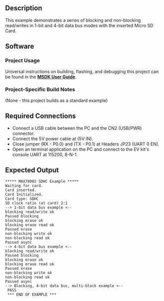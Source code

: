 ## Description

This example demonstrates a series of blocking and non-blocking read/writes in 1-bit and 4-bit data bus modes with the inserted Micro SD Card.

## Software

### Project Usage

Universal instructions on building, flashing, and debugging this project can be found in the **[MSDK User Guide](https://analog-devices-msdk.github.io/msdk/USERGUIDE/)**.

### Project-Specific Build Notes

(None - this project builds as a standard example)

## Required Connections

-   Connect a USB cable between the PC and the CN2 (USB/PWR) connector.
-   Connect the 5V power cable at (5V IN).
-   Close jumper (RX - P0.0) and (TX - P0.1) at Headers JP23 (UART 0 EN).
-   Open an terminal application on the PC and connect to the EV kit's console UART at 115200, 8-N-1.

## Expected Output

```
***** MAX78002 SDHC Example *****
Waiting for card.
Card inserted.
Card Initialized.
Card type: SDHC
SD clock ratio (at card) 2:1
--> 1-bit data bus example <--
blocking read/write ok
Passed blocking
blocking erase ok
blocking erase read ok
Passed erase
non-blocking write ok
non-blocking read ok
Passed async
--> 4-bit data bus example <--
blocking read/write ok
Passed blocking
blocking erase ok
blocking erase read ok
Passed erase
non-blocking write ok
non-blocking read ok
Passed async
--> Blocking, 4-bit data bus, multi-block example <--
 PASS
 *** END OF EXAMPLE ***

```
